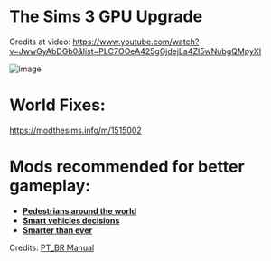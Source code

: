 
# The Sims 3 GPU Upgrade
Credits at video: 
https://www.youtube.com/watch?v=JwwGyAbDGb0&list=PLC7OOeA425gGjdejLa4ZI5wNubgQMpyXI

![image](https://user-images.githubusercontent.com/32282846/224494109-d70859e0-db83-4ba1-a4bb-d4a2efe4a097.png)

# World Fixes:
https://modthesims.info/m/1515002

# Mods recommended for better gameplay:
-   [**Pedestrians around the world**](https://drive.google.com/file/d/1m09n2BsVeJhAW6fQVSnihgoEBHaCqYLE/view?usp=share_link)
-   [**Smart vehicles decisions**](https://drive.google.com/file/d/1c9MmvfatGWEvqURYyIgBbA_irlmHbatC/view?usp=share_link)
-    [**Smarter than ever**](https://drive.google.com/file/d/1iEDa_HvPYi6yW_XAbOb9Iu-Z1rml8ues/view?usp=share_link)

Credits: [PT_BR Manual](https://boringbones.com/2023/05/23/get-out-project-tudo-que-voce-precisa-saber/#veiculos-habilitados-somente-pra-distancias-maiores)
